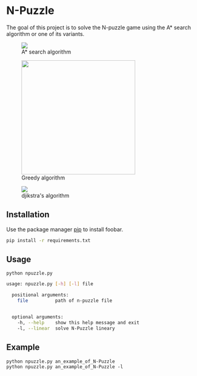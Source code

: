 # N-Puzzle

The goal of this project is to solve the N-puzzle game using the A* search algorithm or one of its variants.


<p align="center">
    <figure>
        <img src="https://miro.medium.com/max/420/1*HppvOLfDxXqQRFn0Cv2dHQ.gif">
        <figcaption>A* search algorithm</figcaption>
    </figure>
    <figure>
        <img width= "300" src="https://upload.wikimedia.org/wikipedia/commons/f/f9/Greedy-search-path.gif">
         <figcaption>Greedy algorithm</figcaption>
    </figure>
    <figure>
        <img src="https://miro.medium.com/max/420/1*2jRCHqAbTCY7W7oG5ntMOQ.gif">
         <figcaption>djikstra's algorithm</figcaption>
    </figure>
</p>

## Installation

Use the package manager [pip](https://pip.pypa.io/en/stable/) to install foobar.

```bash
pip install -r requirements.txt
```

## Usage

```python npuzzle.py```

```bash
usage: npuzzle.py [-h] [-l] file

  positional arguments:
    file          path of n-puzzle file


  optional arguments:
    -h, --help    show this help message and exit
    -l, --linear  solve N-Puzzle lineary

```

## Example

```
python npuzzle.py an_example_of_N-Puzzle
python npuzzle.py an_example_of_N-Puzzle -l
```
